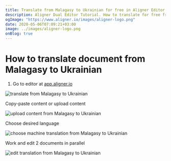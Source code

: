 ```yaml
---
title: Translate from Malagasy to Ukrainian for free in Aligner Editor
description: Aligner Dual Editor Tutorial. How to translate for free from Malagasy to Ukrainian. Aligner is multilingual document management platform. 
ogImage: "https://www.aligner.io/images/aligner-logo.png"
date: 2020-05-06T07:09:21+03:00
image: ../images/aligner-logo.png
onBlog: true
---
```


# How to translate document from Malagasy to Ukrainian

1. Go to editor at [app.aligner.io](https://app.aligner.io "Aligner App web page")

![translate from Malagasy to Ukrainian](../aligner-blank-editor.png "translate from Malagasy to Ukrainian")

Copy-paste content or upload content

![upload content from Malagasy to Ukrainian](../aligner-uploaded-document.png "upload content from Malagasy to Ukrainian")

Choose desired language

![choose machine translation from Malagasy to Ukrainian](../aligner-language-dropdown.png "choose machine translation from Malagasy to Ukrainian")

Work and edit 2 documents in parallel

![edit translation from Malagasy to Ukrainian](../aligner-double-sitded-editor.png "edit translation from Malagasy to Ukrainian")

